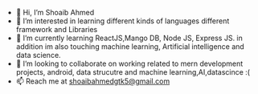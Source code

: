 - 👋 Hi, I’m Shoaib Ahmed 
- 👀 I’m interested in learning different kinds of languages different framework and Libraries 
- 🌱 I’m currently learning ReactJS,Mango DB, Node JS, Express JS. in addition im also touching machine learning, Artificial intelligence and data science.
- 💞️ I’m looking to collaborate on working related to mern development projects, android, data strucutre and machine learning,AI,datascince :(
- 📫 Reach me at shoaibahmedgtk5@gmail.com

<!---
Shoaib-arch/Shoaib-arch is a ✨ special ✨ repository because its `README.md` (this file) appears on your GitHub profile.
You can click the Preview link to take a look at your changes.
--->
